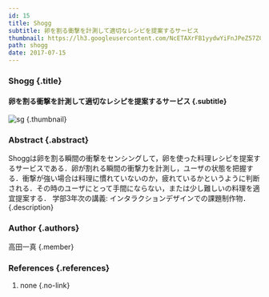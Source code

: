 ```yaml
---
id: 15
title: Shogg
subtitle: 卵を割る衝撃を計測して適切なレシピを提案するサービス
thumbnail: https://lh3.googleusercontent.com/NcETAXrFB1yydwYiFnJPeZ57ZCkPFjQXNyGaz1wDBUIwyxc0Isir6YZ-0RLl3zSeY_HwjrsHMlvze_GZ2HCd2V9OMal9KNRLy8kqoLzlaB62v3iWU1mhZZgpKZitvOwme31fxHA70UKH4Fj2HfTJH4dGTHMbgEOoIxv1FVXcrW2TDFgFaVXNMUYNjziWmaRlyc9by0CmzqinThKGNwu4GgO7xyO00Xvxg9MgKPFJp_A-XOjJW9O1BaRwQYkloYP2Jk0aj9JMJp0X-77z7875Lhlv039kvrHqvr_IcJ0imRt_NdGnwCFjNtUX4QFHOdNBT_6jI8QFoSDbWXq6WYljD0rsrRPrMzg6mmIujIKmwjf72ZwKAO05jJ-OcLY0uuL3e2JhzXimX6SiG0MzfZ0t83jWfrk2CgYmoO8YdzL-aOUXVpLHJAJg1T8Ya_eA7XILnj8Cg0Xax29k8aaSHMfbvAS6bEztnWg5vNfTzAZ5mFlCRRnj7_l5Ftfv2n9BJqpIrapqeXXYBpzeVcfG3phUsGAsbo3mzJD64nznm0e9oAvoh-6ijPGRPBbxKRKsOyU0-wvU2eUx8b60QGSXT28_3Gqs3xCIrCq1M4ILTvA6=w1024-h768-rp
path: shogg
date: 2017-07-15
---
```


### Shogg {.title}

#### 卵を割る衝撃を計測して適切なレシピを提案するサービス {.subtitle}

![sg](https://lh3.googleusercontent.com/IS0GI-XT3jw3iW9hjLSw5x8kDoqEpmpg8qYv_iGsZbGax9oblCiGAWDptRQkemk4rDxEtKSnnSWgMSrFx8SdCo75iECmKelMwzZAlvNORaxWCIiWNBkuXIClry6uXDwtRC3UnrGTei36icG8tADKnFjHno1rezln-lk7NCA6DLWXqdciTvBOdBw1Z7hTzyZosj7rVj35psawG80CZNJW87Oqyk-9EjhDKmD6cuZP4ZFofW_GoSdlhUZ-W_qIXQeudlnHLyvPd60MVEaSZhncxgERtwkdyDdl9A4qzelpp88QJYykzElVkrS1De_2u0qL0Ax8oMkstMX9msjsc6aHhRPFggt4ri-Cb---o6Ntmb3cOTfPsDT3S21p4yLi23UYjwj6K0a0Fh9I8FETZVQ6qD6xF13blOJyh9IcQp0wljZjDCSi6T9pw0Jbn80FtPphg7XzgE1XKB8t60e9NeETbyIhr71yuEWsilipkcKardRhMzDZMlNEQJaj3RwwykV0OOW5nmsf4ZjgkUnQPLba0o1BUp-s0D3tdfzWeUQZtQbfK3W7YOKiBSqXGUKqOjsgUPK7XDxhmQ1SM7dsKH1OzWX3-aPyZyglgbPfbsTH=w718-h404-rp "sg") {.thumbnail}

### Abstract {.abstract}

Shoggは卵を割る瞬間の衝撃をセンシングして，卵を使った料理レシピを提案するサービスである．卵が割れる瞬間の衝撃力を計測し，ユーザの状態を把握する．衝撃が強い場合は料理に慣れていないのか，疲れているかというように判断される．その時のユーザにとって手間にならない，または少し難しいの料理を適宜提案する． 学部3年次の講義: インタラクションデザインでの課題制作物． {.description}

### Author {.authors}

高田一真 {.member}

### References {.references}

1. none {.no-link}
